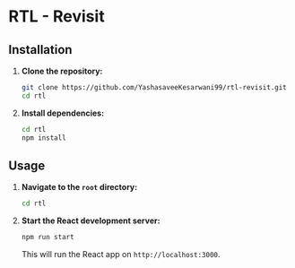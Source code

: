# RTL - Revisit

## Installation

1. **Clone the repository:**

   ```bash
   git clone https://github.com/YashasaveeKesarwani99/rtl-revisit.git
   cd rtl
   ```

2. **Install dependencies:**

   ```bash
   cd rtl
   npm install
   ```

## Usage

1. **Navigate to the `root` directory:**

   ```bash
   cd rtl
   ```

2. **Start the React development server:**

   ```bash
   npm run start
   ```

   This will run the React app on `http://localhost:3000`.
